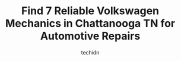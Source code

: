 ---
layout: ampstory
image: https://images.unsplash.com/photo-1639927671345-157606d5ac2e?ixlib=rb-4.0.3&ixid=MnwxMjA3fDB8MHxwaG90by1wYWdlfHx8fGVufDB8fHx8&auto=format&fit=crop&w=640&h=853&q=80
author: techidn
featured: false
description: If youre in need of trustworthy and skilled Volkswagen Mechanic in Chattanooga TN, USA, youll be pleased to discover the 7 best Volkswagen Mechanic in town. Their expertise and commitment 
title: Find 7 Reliable Volkswagen Mechanics in Chattanooga TN for Automotive Repairs
cover:
   title: Find 7 Reliable Volkswagen Mechanics in Chattanooga TN for Automotive Repairs
   subtitle: Rickpate
   background: https://images.unsplash.com/photo-1639927671345-157606d5ac2e?ixlib=rb-4.0.3&ixid=MnwxMjA3fDB8MHxwaG90by1wYWdlfHx8fGVufDB8fHx8&auto=format&fit=crop&w=640&h=853&q=80

pages: 
 - layout: thirds
   top: <h1>#1 Village Volkswagen of Chattanooga</h1>
   bottom: "<p>What a great experience! I picked out a car on Wednesday and was able to get approved and my former vehicle appraised while still at home. Amanda and Jeff were both super</p>"
   background: https://images.unsplash.com/photo-1574169208507-84376144848b?ixlib=rb-4.0.3&ixid=MnwxMjA3fDB8MHxwaG90by1wYWdlfHx8fGVufDB8fHx8&auto=format&fit=crop&w=640&h=853&q=80
   backgroundblur: true
 - layout: thirds
   top: <h1>#2 S&S Auto Repair</h1>
   bottom: "<p>6116 Preservation Dr, Chattanooga, TN 37416, United States</p>"
   background: https://images.unsplash.com/photo-1567360425618-1594206637d2?ixlib=rb-4.0.3&ixid=MnwxMjA3fDB8MHxwaG90by1wYWdlfHx8fGVufDB8fHx8&auto=format&fit=crop&w=640&h=853&q=80
   cta:
      link: https://www.knot35.com/toplist/find-7-reliable-volkswagen-mechanics-in-chattanooga-tn-for-automotive-repairs/
      text: Find 7 Reliable Volkswagen Mechanics in Chattanooga TN for Automotive Repairs
 - layout: thirds
   top: <h1>#3 Bavarian Auto</h1>
   bottom: "<p>6150 Enterprise Park Dr, Chattanooga, TN 37416, United States</p>"
   background: https://images.unsplash.com/photo-1541356665065-22676f35dd40?ixlib=rb-4.0.3&ixid=MnwxMjA3fDB8MHxwaG90by1wYWdlfHx8fGVufDB8fHx8&auto=format&fit=crop&w=640&h=853&q=80
   cta:
      link: https://www.knot35.com/toplist/find-7-reliable-volkswagen-mechanics-in-chattanooga-tn-for-automotive-repairs/
      text: Find 7 Reliable Volkswagen Mechanics in Chattanooga TN for Automotive Repairs
 - layout: thirds
   top: <h1>#4 Maxi Auto Service Center- Broad Street</h1>
   bottom: "<p>3540 Broad St, Chattanooga, TN 37409, United States</p>"
   background: https://images.unsplash.com/photo-1515405295579-ba7b45403062?ixlib=rb-4.0.3&ixid=MnwxMjA3fDB8MHxwaG90by1wYWdlfHx8fGVufDB8fHx8&auto=format&fit=crop&w=640&h=853&q=80
   cta:
      link: https://www.knot35.com/toplist/find-7-reliable-volkswagen-mechanics-in-chattanooga-tn-for-automotive-repairs/
      text: Find 7 Reliable Volkswagen Mechanics in Chattanooga TN for Automotive Repairs
 - layout: thirds
   top: <h1>#5 Quick Everetts Garage</h1>
   bottom: "<p>910 Creekside Rd A1, Chattanooga, TN 37406, United States</p>"
   background: https://images.unsplash.com/photo-1489648022186-8f49310909a0?ixlib=rb-4.0.3&ixid=MnwxMjA3fDB8MHxwaG90by1wYWdlfHx8fGVufDB8fHx8&auto=format&fit=crop&w=640&h=853&q=80
   cta:
      link: https://www.knot35.com/toplist/find-7-reliable-volkswagen-mechanics-in-chattanooga-tn-for-automotive-repairs/
      text: Find 7 Reliable Volkswagen Mechanics in Chattanooga TN for Automotive Repairs
 - layout: thirds
   top: <h1>#6 Billingsleys Automotive</h1>
   bottom: "<p>1059 Grays Dr, Chattanooga, TN 37421, United States</p>"
   background: https://images.unsplash.com/photo-1618005182384-a83a8bd57fbe?ixlib=rb-4.0.3&ixid=MnwxMjA3fDB8MHxwaG90by1wYWdlfHx8fGVufDB8fHx8&auto=format&fit=crop&w=640&h=853&q=80
   cta:
      link: https://www.knot35.com/toplist/find-7-reliable-volkswagen-mechanics-in-chattanooga-tn-for-automotive-repairs/
      text: Find 7 Reliable Volkswagen Mechanics in Chattanooga TN for Automotive Repairs
 - layout: thirds
   top: <h1>#7 Gossetts Garage</h1>
   bottom: "<p>2907 Cummings Hwy, Chattanooga, TN 37419, United States</p>"
   background: https://images.unsplash.com/photo-1549241520-425e3dfc01cb?ixlib=rb-4.0.3&ixid=MnwxMjA3fDB8MHxwaG90by1wYWdlfHx8fGVufDB8fHx8&auto=format&fit=crop&w=640&h=853&q=80
   cta:
      link: https://www.knot35.com/toplist/find-7-reliable-volkswagen-mechanics-in-chattanooga-tn-for-automotive-repairs/
      text: Find 7 Reliable Volkswagen Mechanics in Chattanooga TN for Automotive Repairs
 - layout: thirds
   middle: Continue reading...
   background: https://images.unsplash.com/photo-1597773150796-e5c14ebecbf5?ixlib=rb-4.0.3&ixid=MnwxMjA3fDB8MHxwaG90by1wYWdlfHx8fGVufDB8fHx8&auto=format&fit=crop&w=640&h=853&q=80
   cta:
      link: https://www.knot35.com/toplist/find-7-reliable-volkswagen-mechanics-in-chattanooga-tn-for-automotive-repairs/
      text: Find 7 Reliable Volkswagen Mechanics in Chattanooga TN for Automotive Repairs
      
---